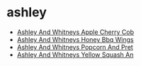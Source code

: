 # ashley

 * [Ashley And Whitneys Apple Cherry Cob](../index/a/ashley-and-whitneys-apple-cherry-cob.json)
 * [Ashley And Whitneys Honey Bbq Wings](../index/a/ashley-and-whitneys-honey-bbq-wings.json)
 * [Ashley And Whitneys Popcorn And Pret](../index/a/ashley-and-whitneys-popcorn-and-pret.json)
 * [Ashley And Whitneys Yellow Squash An](../index/a/ashley-and-whitneys-yellow-squash-an.json)
